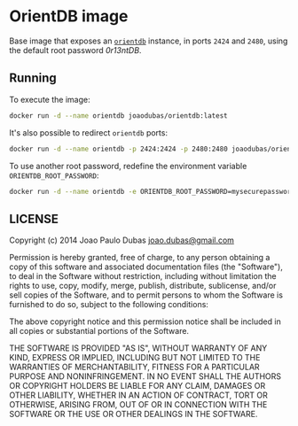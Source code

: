 # OrientDB image

Base image that exposes an [`orientdb`][orientdb] instance, in ports `2424` and
`2480`, using the default root password _0r13ntDB_.

## Running

To execute the image:

```bash
docker run -d --name orientdb joaodubas/orientdb:latest
```

It's also possible to redirect `orientdb` ports:

```bash
docker run -d --name orientdb -p 2424:2424 -p 2480:2480 joaodubas/orientdb:latest
```

To use another root password, redefine the environment variable
`ORIENTDB_ROOT_PASSWORD`:

```bash
docker run -d --name orientdb -e ORIENTDB_ROOT_PASSWORD=mysecurepassword joaodubas/orientdb:latest
```


## LICENSE

Copyright (c) 2014 Joao Paulo Dubas <joao.dubas@gmail.com>

Permission is hereby granted, free of charge, to any person obtaining a copy
of this software and associated documentation files (the "Software"), to deal
in the Software without restriction, including without limitation the rights
to use, copy, modify, merge, publish, distribute, sublicense, and/or sell
copies of the Software, and to permit persons to whom the Software is
furnished to do so, subject to the following conditions:

The above copyright notice and this permission notice shall be included in
all copies or substantial portions of the Software.

THE SOFTWARE IS PROVIDED "AS IS", WITHOUT WARRANTY OF ANY KIND, EXPRESS OR
IMPLIED, INCLUDING BUT NOT LIMITED TO THE WARRANTIES OF MERCHANTABILITY,
FITNESS FOR A PARTICULAR PURPOSE AND NONINFRINGEMENT. IN NO EVENT SHALL THE
AUTHORS OR COPYRIGHT HOLDERS BE LIABLE FOR ANY CLAIM, DAMAGES OR OTHER
LIABILITY, WHETHER IN AN ACTION OF CONTRACT, TORT OR OTHERWISE, ARISING FROM,
OUT OF OR IN CONNECTION WITH THE SOFTWARE OR THE USE OR OTHER DEALINGS IN
THE SOFTWARE.

[orientdb]: http://www.orientechnologies.com/orientdb/

